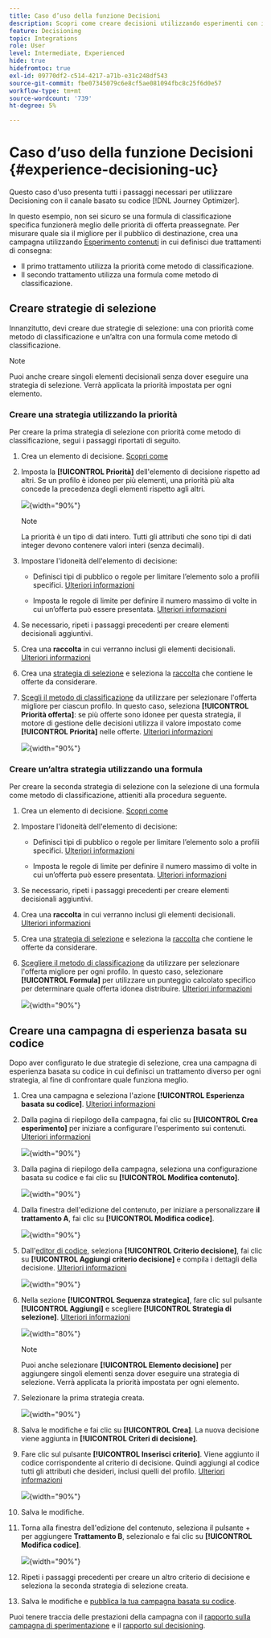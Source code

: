 ```yaml
---
title: Caso d’uso della funzione Decisioni
description: Scopri come creare decisioni utilizzando esperimenti con il canale basato su codice
feature: Decisioning
topic: Integrations
role: User
level: Intermediate, Experienced
hide: true
hidefromtoc: true
exl-id: 09770df2-c514-4217-a71b-e31c248df543
source-git-commit: fbe07345079c6e8cf5ae081094fbc8c25f6d0e57
workflow-type: tm+mt
source-wordcount: '739'
ht-degree: 5%

---
```


# Caso d’uso della funzione Decisioni {#experience-decisioning-uc}

Questo caso d&#39;uso presenta tutti i passaggi necessari per utilizzare Decisioning con il canale basato su codice [!DNL Journey Optimizer].

In questo esempio, non sei sicuro se una formula di classificazione specifica funzionerà meglio delle priorità di offerta preassegnate. Per misurare quale sia il migliore per il pubblico di destinazione, crea una campagna utilizzando [Esperimento contenuti](../content-management/content-experiment.md) in cui definisci due trattamenti di consegna:

* Il primo trattamento utilizza la priorità come metodo di classificazione.
* Il secondo trattamento utilizza una formula come metodo di classificazione.

## Creare strategie di selezione

Innanzitutto, devi creare due strategie di selezione: una con priorità come metodo di classificazione e un’altra con una formula come metodo di classificazione.

>[!NOTE]
>
>Puoi anche creare singoli elementi decisionali senza dover eseguire una strategia di selezione. Verrà applicata la priorità impostata per ogni elemento.

### Creare una strategia utilizzando la priorità

Per creare la prima strategia di selezione con priorità come metodo di classificazione, segui i passaggi riportati di seguito.

1. Crea un elemento di decisione. [Scopri come](items.md)

1. Imposta la **[!UICONTROL Priorità]** dell&#39;elemento di decisione rispetto ad altri. Se un profilo è idoneo per più elementi, una priorità più alta concede la precedenza degli elementi rispetto agli altri.

   ![](assets/exd-uc-item-priority.png){width="90%"}

   >[!NOTE]
   >
   >La priorità è un tipo di dati intero. Tutti gli attributi che sono tipi di dati integer devono contenere valori interi (senza decimali).

1. Impostare l&#39;idoneità dell&#39;elemento di decisione:

   * Definisci tipi di pubblico o regole per limitare l’elemento solo a profili specifici. [Ulteriori informazioni](items.md#eligibility)

   * Imposta le regole di limite per definire il numero massimo di volte in cui un’offerta può essere presentata. [Ulteriori informazioni](items.md#capping)

1. Se necessario, ripeti i passaggi precedenti per creare elementi decisionali aggiuntivi.

1. Crea una **raccolta** in cui verranno inclusi gli elementi decisionali. [Ulteriori informazioni](collections.md)

1. Crea una [strategia di selezione](selection-strategies.md#create-selection-strategy) e seleziona la [raccolta](collections.md) che contiene le offerte da considerare.

1. [Scegli il metodo di classificazione](#select-ranking-method) da utilizzare per selezionare l&#39;offerta migliore per ciascun profilo. In questo caso, seleziona **[!UICONTROL Priorità offerta]**: se più offerte sono idonee per questa strategia, il motore di gestione delle decisioni utilizza il valore impostato come **[!UICONTROL Priorità]** nelle offerte. [Ulteriori informazioni](selection-strategies.md#offer-priority)

   ![](assets/exd-uc-strategy-priority.png){width="90%"}

### Creare un’altra strategia utilizzando una formula

Per creare la seconda strategia di selezione con la selezione di una formula come metodo di classificazione, attieniti alla procedura seguente.

1. Crea un elemento di decisione. [Scopri come](items.md)

   <!--Do you need to set the same **[!UICONTROL Priority]** as for the first decision item, or it won't be considered at all?-->

1. Impostare l&#39;idoneità dell&#39;elemento di decisione:

   * Definisci tipi di pubblico o regole per limitare l’elemento solo a profili specifici. [Ulteriori informazioni](items.md#eligibility)

   * Imposta le regole di limite per definire il numero massimo di volte in cui un’offerta può essere presentata. [Ulteriori informazioni](items.md#capping)

1. Se necessario, ripeti i passaggi precedenti per creare elementi decisionali aggiuntivi.

1. Crea una **raccolta** in cui verranno inclusi gli elementi decisionali. [Ulteriori informazioni](collections.md)

1. Crea una [strategia di selezione](selection-strategies.md#create-selection-strategy) e seleziona la [raccolta](collections.md) che contiene le offerte da considerare.

1. [Scegliere il metodo di classificazione](#select-ranking-method) da utilizzare per selezionare l&#39;offerta migliore per ogni profilo. In questo caso, selezionare **[!UICONTROL Formula]** per utilizzare un punteggio calcolato specifico per determinare quale offerta idonea distribuire. [Ulteriori informazioni](selection-strategies.md#ranking-formula)

   ![](assets/exd-uc-strategy-formula.png){width="90%"}

## Creare una campagna di esperienza basata su codice

<!--To present the best dynamic offer and experience to your visitors on your website or mobile app, add a decision policy to a code-based campaign.

Define two delivery treatments each containing a different decision policy.-->

Dopo aver configurato le due strategie di selezione, crea una campagna di esperienza basata su codice in cui definisci un trattamento diverso per ogni strategia, al fine di confrontare quale funziona meglio.

1. Crea una campagna e seleziona l&#39;azione **[!UICONTROL Esperienza basata su codice]**. [Ulteriori informazioni](../code-based/create-code-based.md)

1. Dalla pagina di riepilogo della campagna, fai clic su **[!UICONTROL Crea esperimento]** per iniziare a configurare l&#39;esperimento sui contenuti. [Ulteriori informazioni](../content-management/content-experiment.md)

   ![](assets/exd-uc-create-experiment.png){width="90%"}

1. Dalla pagina di riepilogo della campagna, seleziona una configurazione basata su codice e fai clic su **[!UICONTROL Modifica contenuto]**.

   ![](assets/exd-uc-edit-cbe-content.png){width="90%"}

1. Dalla finestra dell&#39;edizione del contenuto, per iniziare a personalizzare **il trattamento A**, fai clic su **[!UICONTROL Modifica codice]**.

   ![](assets/exd-uc-experiment-treatment-a.png){width="90%"}

1. Dall&#39;[editor di codice](../code-based/create-code-based.md#edit-code), seleziona **[!UICONTROL Criterio decisione]**, fai clic su **[!UICONTROL Aggiungi criterio decisione]** e compila i dettagli della decisione. [Ulteriori informazioni](create-decision.md#add)

   ![](assets/decision-code-based-create.png){width="90%"}

1. Nella sezione **[!UICONTROL Sequenza strategica]**, fare clic sul pulsante **[!UICONTROL Aggiungi]** e scegliere **[!UICONTROL Strategia di selezione]**. [Ulteriori informazioni](create-decision.md#select)

   ![](assets/decision-code-based-strategy-sequence.png){width="80%"}

   >[!NOTE]
   >
   >Puoi anche selezionare **[!UICONTROL Elemento decisione]** per aggiungere singoli elementi senza dover eseguire una strategia di selezione. Verrà applicata la priorità impostata per ogni elemento.

1. Selezionare la prima strategia creata.

   ![](assets/exd-uc-experiment-strategy-priority.png){width="90%"}

1. Salva le modifiche e fai clic su **[!UICONTROL Crea]**. La nuova decisione viene aggiunta in **[!UICONTROL Criteri di decisione]**.

1. Fare clic sul pulsante **[!UICONTROL Inserisci criterio]**. Viene aggiunto il codice corrispondente al criterio di decisione. Quindi aggiungi al codice tutti gli attributi che desideri, inclusi quelli del profilo. [Ulteriori informazioni](create-decision.md#use-decision-policy)

   ![](assets/exd-uc-experiment-insert-policy.png){width="90%"}

1. Salva le modifiche.

1. Torna alla finestra dell&#39;edizione del contenuto, seleziona il pulsante + per aggiungere **Trattamento B**, selezionalo e fai clic su **[!UICONTROL Modifica codice]**.

   ![](assets/exd-uc-experiment-treatment-b.png){width="90%"}

1. Ripeti i passaggi precedenti per creare un altro criterio di decisione e seleziona la seconda strategia di selezione creata. <!--Do you need to create exactly the same content to compare only the ranking method?-->

1. Salva le modifiche e [pubblica la tua campagna basata su codice](../code-based/publish-code-based.md).

Puoi tenere traccia delle prestazioni della campagna con il [rapporto sulla campagna di sperimentazione](../reports/campaign-global-report-cja-experimentation.md) e il [rapporto sul decisioning](cja-reporting.md). <!--TBC how to check which treatment performs best-->